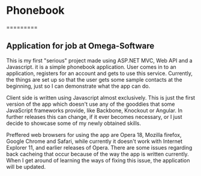 # Phonebook
=========

## Application for job at Omega-Software

This is my first "serious" project made using ASP.NET MVC, Web API and a Javascript. 
it is a simple phonebook application. User comes in to an application, registers for an account and gets to use 
this service. Currently, the things are set up so that the user gets some sample contacts at the beginning, just so 
I can demonstrate what the app can do. 

Client side is written using Javascript almost exclusively. This is just the first version of the app which doesn't 
use any of the gooddies that some JavaScript frameworks provide, like Backbone, Knockout or Angular. In further releases
this can change, if it ever becomes necessary, or I just decide to showcase some of my newly obtained skills.

Preffered web browsers for using the app are Opera 18, Mozilla firefox, Google Chrome and Safari, while currently it 
doesn't work with Internet Explorer 11, and earlier releases of Opera. There are some issues regarding back cacheing 
that occur because of the way the app is written currently. When I get around of learning the ways of fixing this issue, 
the application will be updated.

